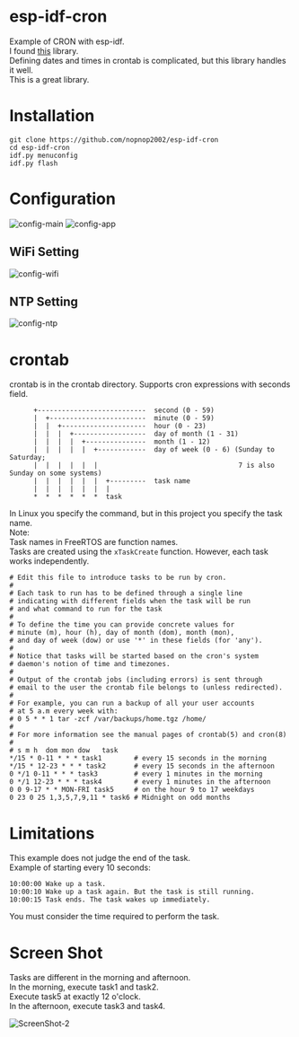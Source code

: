 # esp-idf-cron
Example of CRON with esp-idf.   
I found [this](https://github.com/staticlibs/ccronexpr) library.   
Defining dates and times in crontab is complicated, but this library handles it well.   
This is a great library.   

# Installation
```
git clone https://github.com/nopnop2002/esp-idf-cron
cd esp-idf-cron
idf.py menuconfig
idf.py flash
```

# Configuration

![config-main](https://user-images.githubusercontent.com/6020549/189264672-92703f21-5a57-41e6-ab12-cafee710632e.jpg)
![config-app](https://user-images.githubusercontent.com/6020549/189264696-81ad38a4-df28-4e6f-bd36-16fe42deecfc.jpg)

## WiFi Setting
![config-wifi](https://user-images.githubusercontent.com/6020549/189264706-08d5ec0e-d11a-4c17-b375-a73d551ebdd1.jpg)


## NTP Setting
![config-ntp](https://user-images.githubusercontent.com/6020549/189264712-ed02b5f1-46b7-4023-89e3-79d7605ea9b5.jpg)


# crontab
crontab is in the crontab directory.
Supports cron expressions with seconds field.
```
      +---------------------------  second (0 - 59)
      |  +------------------------  minute (0 - 59)
      |  |  +---------------------  hour (0 - 23)
      |  |  |  +------------------  day of month (1 - 31)
      |  |  |  |  +---------------  month (1 - 12)
      |  |  |  |  |  +------------  day of week (0 - 6) (Sunday to Saturday;
      |  |  |  |  |  |                                   7 is also Sunday on some systems)
      |  |  |  |  |  |  +---------  task name
      |  |  |  |  |  |  |
      *  *  *  *  *  *  task
```

In Linux you specify the command, but in this project you specify the task name.   
Note:   
Task names in FreeRTOS are function names.   
Tasks are created using the ```xTaskCreate``` function.
However, each task works independently.   

```
# Edit this file to introduce tasks to be run by cron.
#
# Each task to run has to be defined through a single line
# indicating with different fields when the task will be run
# and what command to run for the task
#
# To define the time you can provide concrete values for
# minute (m), hour (h), day of month (dom), month (mon),
# and day of week (dow) or use '*' in these fields (for 'any').
#
# Notice that tasks will be started based on the cron's system
# daemon's notion of time and timezones.
#
# Output of the crontab jobs (including errors) is sent through
# email to the user the crontab file belongs to (unless redirected).
#
# For example, you can run a backup of all your user accounts
# at 5 a.m every week with:
# 0 5 * * 1 tar -zcf /var/backups/home.tgz /home/
#
# For more information see the manual pages of crontab(5) and cron(8)
#
# s m h  dom mon dow   task
*/15 * 0-11 * * * task1        # every 15 seconds in the morning
*/15 * 12-23 * * * task2       # every 15 seconds in the afternoon
0 */1 0-11 * * * task3         # every 1 minutes in the morning
0 */1 12-23 * * * task4        # every 1 minutes in the afternoon
0 0 9-17 * * MON-FRI task5     # on the hour 9 to 17 weekdays
0 23 0 25 1,3,5,7,9,11 * task6 # Midnight on odd months
```

# Limitations
This example does not judge the end of the task.   
Example of starting every 10 seconds:   
```
10:00:00 Wake up a task.
10:00:10 Wake up a task again. But the task is still running.
10:00:15 Task ends. The task wakes up immediately.
```
You must consider the time required to perform the task.   

# Screen Shot
Tasks are different in the morning and afternoon.   
In the morning, execute task1 and task2.   
Execute task5 at exactly 12 o'clock.   
In the afternoon, execute task3 and task4.   

![ScreenShot-2](https://user-images.githubusercontent.com/6020549/189264777-07366c62-39d5-4061-854c-f161b5739b7c.jpg)


